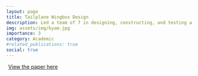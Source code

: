```yaml
---
layout: page
title: Tailplane Wingbox Design 
description: Led a team of 7 in designing, constructing, and testing a light aircraft wingbox
img: assets/img/kyam.jpg
importance: 3
category: Academic
#related_publications: true
social: true 
---
```


<a href="{{ 'assets/pdf/AERO3465_Report.pdf' | relative_url }}" 
   target="_blank" 
   rel="noopener noreferrer" 
   style="display: inline-flex; align-items: center; gap: 0.4em;">
  <i class="fas fa-file-pdf fa-2x"></i>
  <span>View the paper here</span>
  <i class="fa-solid fa-arrow-up-right-from-square"></i>
</a>
